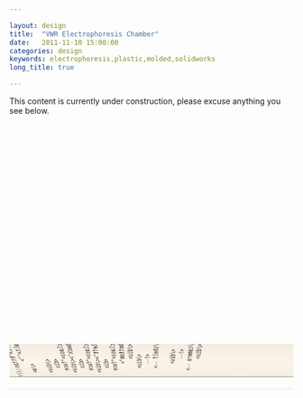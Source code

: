 ```yaml
---

layout: design
title:  "VWR Electrophoresis Chamber"
date:   2011-11-10 15:00:00
categories: design
keywords: electrophoresis,plastic,molded,solidworks
long_title: true

---
```


This content is currently under construction, please excuse anything you see
below.


<style>
/* 3D scene */
.scene {
  overflow: hidden;
  margin:0 auto;
  width:100%;
  height:100%;
  perspective: 1000px;
  perspective-origin: 50% 25%;
  backface-visibility:  hidden;
  transform-style:  preserve-3d;
}

.roll-camera {
  transform-style: preserve-3d;
}
.roll-camera .move-camera {
  transform-style: preserve-3d;
  transform: translateY(0px);
  transition: all 3s ease-in-out;
}

body.view-top-shelf .roll-camera {
  animation: zoom-roll-top 3s ease-in-out;
}
body.view-top-shelf .roll-camera .move-camera {
  transform: translateY(0px);
}

.shelf {
  position: absolute;
  left:50%;
  margin-left:-325px;
  transform-style:  preserve-3d;
  backface-visibility:  hidden;
  transform: rotateY(90deg) rotateX(90deg) translateX(199px);
}
.shelf.top {
  top: 450px;
}
.shelf.middle {
  top: 650px;
}
.shelf.bottom {
  top: 850px;
}
.shelf .face {
  position: absolute;
  top:0;
  left:0;
  background-color: #fff7eb;
  box-shadow: inset 0 0 75px 1.5px rgba(0, 0, 0, .1);
}
.shelf .front {
  width: 100px;
  height: 700px;
  transform-style: preserve-3d;
  transform: translateX(35px) translateY(-350px) translateZ(10px);
}
.shelf .back {
  width: 100px;
  height: 700px;
  transform: translateX(35px) translateY(-350px) translateZ(-10px);
}
.shelf .left {
  width: 20px;
  height: 700px;
  background: linear-gradient(0deg, #eae3d8 0%, #fff7eb 100%);
  transform: translateX(25px) translateY(-350px) rotateY(-90deg) translateZ(0);
}
.shelf .top {
  width: 20px;
  height: 100px;
  transform: translateX(75px) translateY(300px) rotateX(90deg) rotateZ(90deg);
}

/* lighting */
.shelf:before {
  content:"";
  display:block;
  width: 670px;
  height:20px;
  box-shadow: 0 7.5px 7.5px 5px rgba(0, 0, 0, 0.5);
  transform:  rotateX(90deg)
              rotateY(90deg)
              translateX(-10px)
              translateZ(-200px)
              skew(-45deg);
}
.shelf .back:before {
  content:"";
  position: absolute;
  display:block;
  width: 100%;
  height:100%;
  background: rgba(0, 0, 0, 0.65);
}
.shelf .top:before,
.shelf .bottom:before,
.shelf .left:before,
.shelf .right:before {
  content:"";
  position: absolute;
  display:block;
  width: 100%;
  height:100%;
  background: rgba(0, 0, 0, 0.25);
}


/* photo cards */
.shelf .photocard {
  position: relative;
  display:block;
  width: 150px;
  height:100px;
  transform-style:  preserve-3d;
  transform:        rotateX(-90deg)
                    rotateY(270deg)
                    translateY(-50px)
                    translateZ(25px);
}
.shelf .photocard:after {
  content:"";
  position: absolute;
  bottom:0px;
  right:0;
  display:block;
  width: 100px;
  height:1px;
  box-shadow: 0 30px 30px 20px rgba(0, 0, 0, 0.5);
  transform:  rotateX(90deg)
              rotateZ(180deg)
              translateX(25px)
              translateY(-15px)
              skew(-45deg);

  /* don't apply box-shadow to FF (render bug) */
  -moz-transform: scale(0);
}
.shelf .photocard:nth-child(1n) {
  top:75px;
}
.shelf .photocard:nth-child(2n){
  top:200px;
}
.shelf .photocard:nth-child(3n){
  top: 325px;
}
.shelf .photocard img {
  display:block;
  width:150px;
  height: 100px;
  outline: 1px solid transparent; /* triggers anti-anliasing in FF */
}
</style>

<div class="scene">
  <!-- camera -->
  <div class="roll-camera">
    <div class="move-camera">
        <!-- shelf -->
        <div class="shelf top">
          <div class="face top"></div>
          <div class="face front">

            <a href="#" data-img-url="../photos/1.jpg" class="photocard">
              <img src="https://raw.github.com/peterwestendorp/shelves/master/photos/1.jpg" alt="">
            </a>

          </div>
          <div class="face back"></div>
          <div class="face left"></div>
          <div class="face bottom"></div>
        </div>
        <!-- /shelf -->

      </div>
      <!-- /camera -->
    </div>
</div>
